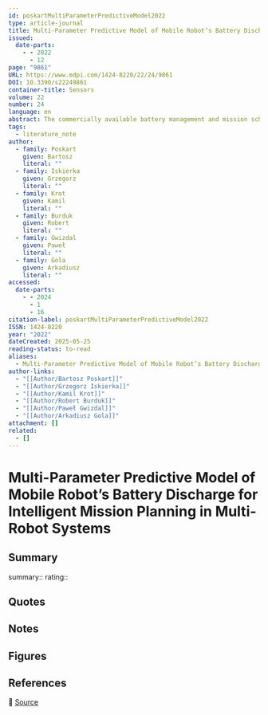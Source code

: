 ```yaml
---
id: poskartMultiParameterPredictiveModel2022
type: article-journal
title: Multi-Parameter Predictive Model of Mobile Robot’s Battery Discharge for Intelligent Mission Planning in Multi-Robot Systems
issued:
  date-parts:
    - - 2022
      - 12
page: "9861"
URL: https://www.mdpi.com/1424-8220/22/24/9861
DOI: 10.3390/s22249861
container-title: Sensors
volume: 22
number: 24
language: en
abstract: The commercially available battery management and mission scheduling systems for ﬂeets of autonomous mobile robots use different algorithms to calculate the current state of charge of the robot’s battery. This information alone cannot be used to predict whether it will be possible for a single robot in the ﬂeet to execute all of the scheduled missions. This paper provides insight into how to develop a universal battery discharge model based on key mission parameters, which allows for predicting the battery usage over the course of the scheduled missions and can, in turn, be used to determine which missions to delegate to other robots in the ﬂeet, or if more robots are needed in the ﬂeet to accomplish the production plan. The resulting model is, therefore, necessary for mission scheduling in a ﬂexible production system, including autonomous mobile robot transportation networks.
tags:
  - literature_note
author:
  - family: Poskart
    given: Bartosz
    literal: ""
  - family: Iskierka
    given: Grzegorz
    literal: ""
  - family: Krot
    given: Kamil
    literal: ""
  - family: Burduk
    given: Robert
    literal: ""
  - family: Gwizdal
    given: Paweł
    literal: ""
  - family: Gola
    given: Arkadiusz
    literal: ""
accessed:
  date-parts:
    - - 2024
      - 1
      - 16
citation-label: poskartMultiParameterPredictiveModel2022
ISSN: 1424-8220
year: "2022"
dateCreated: 2025-05-25
reading-status: to-read
aliases:
  - Multi-Parameter Predictive Model of Mobile Robot’s Battery Discharge for Intelligent Mission Planning in Multi-Robot Systems
author-links:
  - "[[Author/Bartosz Poskart]]"
  - "[[Author/Grzegorz Iskierka]]"
  - "[[Author/Kamil Krot]]"
  - "[[Author/Robert Burduk]]"
  - "[[Author/Paweł Gwizdal]]"
  - "[[Author/Arkadiusz Gola]]"
attachment: []
related:
  - []
---
```


# Multi-Parameter Predictive Model of Mobile Robot’s Battery Discharge for Intelligent Mission Planning in Multi-Robot Systems

## Summary
summary::
rating::

## Quotes

## Notes

## Figures

## References

🔗 [Source](https://www.mdpi.com/1424-8220/22/24/9861)


